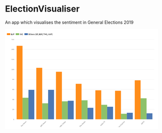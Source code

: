# ElectionVisualiser
An app which visualises the sentiment in General Elections 2019

![Histogram](https://raw.githubusercontent.com/championballer/Electionyay/master/Analysis2/MediaHouses.png)